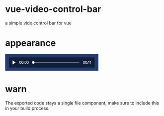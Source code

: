 # vue-video-control-bar
a simple vide control bar for vue

# appearance

<img src="./demo/assets/simple.png" alt="drawing" width="300"/>

# warn
The exported code stays a single file component, make sure to include this in your build process.